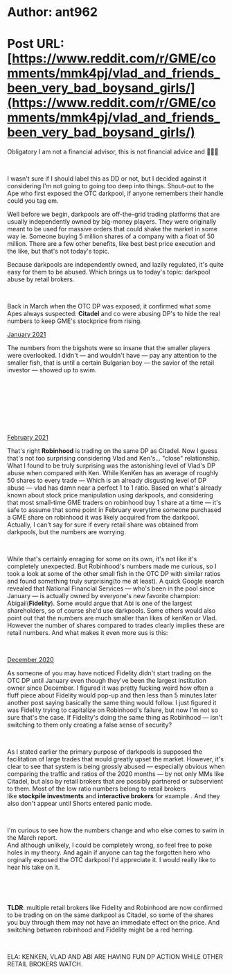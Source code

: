 # Author: ant962
# Post URL: [https://www.reddit.com/r/GME/comments/mmk4pj/vlad_and_friends_been_very_bad_boysand_girls/](https://www.reddit.com/r/GME/comments/mmk4pj/vlad_and_friends_been_very_bad_boysand_girls/)


Obligatory I am not a financial advisor, this is not financial advice and 🚀🚀🚀

&#x200B;

I wasn't sure if I should label this as DD or not, but I decided against it considering I'm not going to  going too deep into things. Shout-out to the Ape who first exposed the OTC darkpool, if anyone remembers their handle could you tag em.

Well before we begin, darkpools are off-the-grid trading platforms that are usually independently owned by big-money players. They were originally meant to be used for massive orders that could shake the market in some way ie. Someone buying 5 million shares of a company with a float of 50 million. There are a few other benefits, like best best price execution and the like, but that's not today's topic.

Because darkpools are independently owned, and lazily regulated, it's quite easy for them to be abused. Which brings us to today's topic: darkpool abuse by retail brokers.

&#x200B;

Back in March when the OTC DP was exposed; it confirmed what some Apes always suspected: **Citadel** and co were abusing DP's to hide the real numbers to keep GME's stockprice from rising.

[January 2021](https://preview.redd.it/jw3ycjuv4ur61.jpg?width=720&format=pjpg&auto=webp&s=8551bbda1e4d0391e18730e308ef613daa104a27)

The numbers from the bigshots were so insane that the smaller players were overlooked. I didn't — and wouldn't have — pay any attention to the smaller fish, that is until a certain Bulgarian boy — the  savior of the retail investor — showed up to swim.

&#x200B;

&#x200B;

&#x200B;

&#x200B;

[February 2021](https://preview.redd.it/r5c7oc925ur61.jpg?width=720&format=pjpg&auto=webp&s=63fc63cb8d80a2044fbca329798ba63629710cc1)

That's right **Robinhood** is trading on the same DP as Citadel. Now I guess that's not too surprising considering Vlad and Ken's... "close" relationship. What I found to be truly surprising was the astonishing level of Vlad's DP abuse when compared with Ken. While KenKen has an average of roughly 50 shares to every trade — Which is an already disgusting level of DP abuse — vlad has damn near a perfect 1 to 1 ratio. Based on what's already known about stock price manipulation using darkpools, and considering that most small-time GME traders on robinhood buy 1 share at a time — it's safe to assume that some point in February everytime someone purchased a GME share on robinhood it was likely acquired from the darkpool. Actually, I can't say for sure if every retail share was obtained from darkpools, but the numbers are worrying.

&#x200B;

While that's certainly enraging for some on its own, it's not like it's completely unexpected. But Robinhood's numbers made me curious, so I took a look at some of the other small fish in the OTC DP with similar ratios and found something truly surprising(to me at least). A quick Google search revealed that National Financial Services — who's been in the pool since January — is actually owned by everyone's new favorite champion: Abigail(**Fidelity**). Some would argue that Abi is one of the largest shareholders, so of course she'd use darkpools. Some others would also point out that the numbers are much smaller than likes of kenKen or Vlad. However the number of shares compared to trades clearly implies these are retail numbers. And what makes it even more sus is this:

&#x200B;

[December 2020](https://preview.redd.it/aa32pra64vr61.jpg?width=720&format=pjpg&auto=webp&s=a7d6309d14e4e5e7557ecb2f31286fdd09b5fc74)

As someone of you may have noticed Fidelity didn't start trading on the OTC DP until January even though they've been the largest institution owner since December. I figured it was pretty fucking weird how often a fluff piece about Fidelity would pop-up and then less than 5 minutes later another post saying basically the same thing would follow. I just figured it was Fidelity trying to capitalize on Robinhood's failure, but now I'm not so sure that's the case. If Fidelity's doing the same thing as Robinhood — isn't switching to them only creating a false sense of security?

&#x200B;

As I stated earlier the primary purpose of darkpools   is supposed the facilitation of large trades that would greatly upset the market. However, it's clear to see that  system is being grossly abused — especially obvious when comparing the traffic and ratios of the 2020 months — by not only MMs like Citadel, but also by retail brokers that are possibly partnered or subservient to them. Most of the low ratio numbers belong to retail brokers   
like **stockpile investments**  and **interactive brokers**  for example . And they also don't appear until Shorts entered panic mode.

&#x200B;

I'm curious to see how the numbers change and who else comes to swim in the March report.   
And although unlikely, I could be completely wrong, so feel free to poke holes in my theory. And again if anyone can tag the forgotten hero who orginally exposed the OTC darkpool I'd appreciate it. I would really like to hear his take on it. 

&#x200B;

&#x200B;

**TLDR**: multiple retail brokers like Fidelity and Robinhood are now confirmed to be trading on on the same darkpool as Citadel, so some of the shares you buy through them may not have an immediate effect on the price. And switching between robinhood and Fidelity might be a red herring.

&#x200B;

ELA: KENKEN, VLAD AND ABI ARE HAVING FUN DP ACTION WHILE OTHER RETAIL BROKERS WATCH.